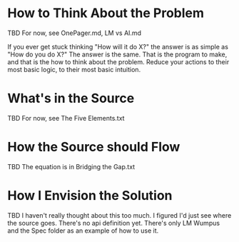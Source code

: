 How to Think About the Problem
==============================

TBD
For now, see OnePager.md, LM vs AI.md

If you ever get stuck thinking "How will it do X?" the answer is as simple as "How do you do X?" The answer is the same.
That is the program to make, and that is the how to think about the problem.
Reduce your actions to their most basic logic, to their most basic intuition.


What's in the Source
====================

TBD
For now, see The Five Elements.txt


How the Source should Flow
==========================

TBD
The equation is in Bridging the Gap.txt


How I Envision the Solution
===========================

TBD
I haven't really thought about this too much. I figured I'd just see where the source goes.
There's no api definition yet.
There's only LM Wumpus and the Spec folder as an example of how to use it.
